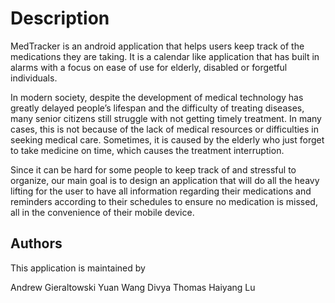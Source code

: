 # Description
MedTracker is an android application that helps users keep track of the medications they are taking. It is a calendar like application that has built in alarms with a focus on ease of use for elderly, disabled or forgetful individuals. 

In modern society, despite the development of medical technology has greatly delayed people’s lifespan and the difficulty of treating diseases, many senior citizens still struggle with not getting timely treatment. In many cases, this is not because of the lack of medical resources or difficulties in seeking medical care. Sometimes, it is caused by the elderly who just forget to take medicine on time, which causes the treatment interruption.

Since it can be hard for some people to keep track of and stressful to organize, our main goal is to design an application that will do all the heavy lifting for the user to have all information regarding their medications and reminders according to their schedules to ensure no medication is missed, all in the convenience of their mobile device.


## Authors
This application is maintained by

Andrew Gieraltowski
Yuan Wang
Divya Thomas
Haiyang Lu
